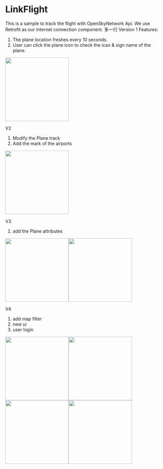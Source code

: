 # LinkFlight
This is a sample to track the flight with OpenSkyNetwork Api. We use Retrofit as our internet connection component.
多一行
Version 1 Features:
1. The plane location freshes every 10 seconds.
2. User can click the plane icon to check the icao & sign name of the plane.

<img src="https://user-images.githubusercontent.com/95346303/170987964-168d085e-0692-469a-a365-078a0ce2ce7d.JPG" width="200">

V2
1. Modify the Plane track
2. Add the mark of the airports

<img src="https://user-images.githubusercontent.com/95346303/172613209-1388770d-39aa-40f1-8dc6-c004117461eb.png" width="200">

V3
1. add the Plane attributes

<img src="https://user-images.githubusercontent.com/95346303/173062669-66daaaa6-c806-4963-b233-77debe9a5a90.png" width="200"><img src="https://user-images.githubusercontent.com/95346303/173062810-c618d790-73d1-46f1-b7cd-9697ad8c536f.png" width="200">

V4
1. add map filter
2. new ui
3. user login

<img src="https://user-images.githubusercontent.com/95346303/229874606-8f11af9f-141c-4fa1-ad0f-24f412e47b73.png" width="200"><img src="https://user-images.githubusercontent.com/95346303/229874666-139bb524-909f-4865-a381-8fcfcb7a321f.png" width="200"><img src="https://user-images.githubusercontent.com/95346303/229874693-3ca54faa-85df-4261-a54e-20eda64fb00e.png" width="200"><img src="https://user-images.githubusercontent.com/95346303/229874706-39509360-5516-419a-b8f2-1f4615605f0c.png" width="200">


